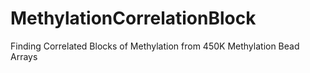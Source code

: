 # MethylationCorrelationBlock
Finding Correlated Blocks of Methylation from 450K Methylation Bead Arrays
